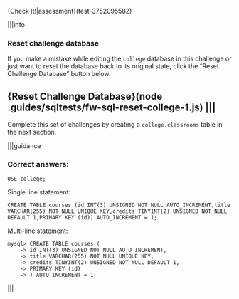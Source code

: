 {Check It!|assessment}(test-3752095582)

|||info
### Reset challenge database
If you make a mistake while editing the `college` database in this challenge or just want to reset the database back to its original state, click the “Reset Challenge Database” button below.

{Reset Challenge Database}(node .guides/sqltests/fw-sql-reset-college-1.js)
|||
---

Complete this set of challenges by creating a `college.classrooms` table in the next section.

|||guidance
### Correct answers:

`USE college;`

Single line statement: 

```
CREATE TABLE courses (id INT(3) UNSIGNED NOT NULL AUTO_INCREMENT,title VARCHAR(255) NOT NULL UNIQUE KEY,credits TINYINT(2) UNSIGNED NOT NULL DEFAULT 1,PRIMARY KEY (id)) AUTO_INCREMENT = 1;
```

Multi-line statement:

```
mysql> CREATE TABLE courses (
    -> id INT(3) UNSIGNED NOT NULL AUTO_INCREMENT,
    -> title VARCHAR(255) NOT NULL UNIQUE KEY,
    -> credits TINYINT(2) UNSIGNED NOT NULL DEFAULT 1,
    -> PRIMARY KEY (id)
    -> ) AUTO_INCREMENT = 1;
```

|||